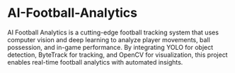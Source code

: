 # AI-Football-Analytics
AI Football Analytics is a cutting-edge football tracking system that uses computer vision and deep learning to analyze player movements, ball possession, and in-game performance. By integrating YOLO for object detection, ByteTrack for tracking, and OpenCV for visualization, this project enables real-time football analytics with automated insights.
